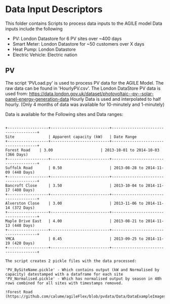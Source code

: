 # Data Input Descriptors

This folder contains Scripts to process data inputs to the AGILE model
Data inputs include the following
- PV: London Datastore for 6 PV sites over ~400 days
- Smart Meter: London Datastore for ~50 customers over X days
- Heat Pump: London Datastore 
- Electric Vehicle: Electric nation

## PV 

The script 'PVLoad.py' is used to process PV data for the AGILE Model. The raw data can be found in 'HourlyPV.csv'.
The London DataStore PV data is used from: https://data.london.gov.uk/dataset/photovoltaic--pv--solar-panel-energy-generation-data
Hourly Data is used and interpolated to half hourly. (Only 4 months of data was available for 10-minutely and 1-minutely)

Data is available for the Following sites and Data ranges:
~~~~~~~~~~

+------------------+--------------------------+-------------------------------------+
Site               | Apparent capacity (kW)   | Date Range
+------------------+--------------------------+-------------------------------------+
Forest Road	   | 3.00                     | 2013-10-01 to 2014-10-03 (366 Days)  
+------------------+--------------------------+-------------------------------------+                
Suffolk Road	   | 0.50                     | 2013-08-28 to 2014-11-09 (448 Days)
+------------------+--------------------------+-------------------------------------+
Bancroft Close	   | 3.50                     | 2013-10-04 to 2014-11-17 (408 Days)
+------------------+--------------------------+-------------------------------------+
Alverston Close	   | 3.00                     | 2013-11-06 to 2014-11-14 (372 Days)
+------------------+--------------------------+-------------------------------------+
Maple Drive East   | 4.00                     | 2013-08-21 to 2014-11-13 (448 Days)
+------------------+--------------------------+-------------------------------------+
YMCA	           | 0.45                     | 2013-09-25 to 2014-11-19 (420 Days)
+------------------+--------------------------+-------------------------------------+

The script creates 2 pickle files with the data processed:
    
'PV_BySiteName.pickle' - Which contains output (kW and Normalised by capacity) datestamped with a dataframe for each site
'PV_Normalised.pickle' - Which has normalised output by season in 48h rows combined for all sites with timestamps removed.

!Forest Road (https://github.com/calume/agileFlex/blob/pvdata/Data/DataExampleImages/Forest_Road.png)

